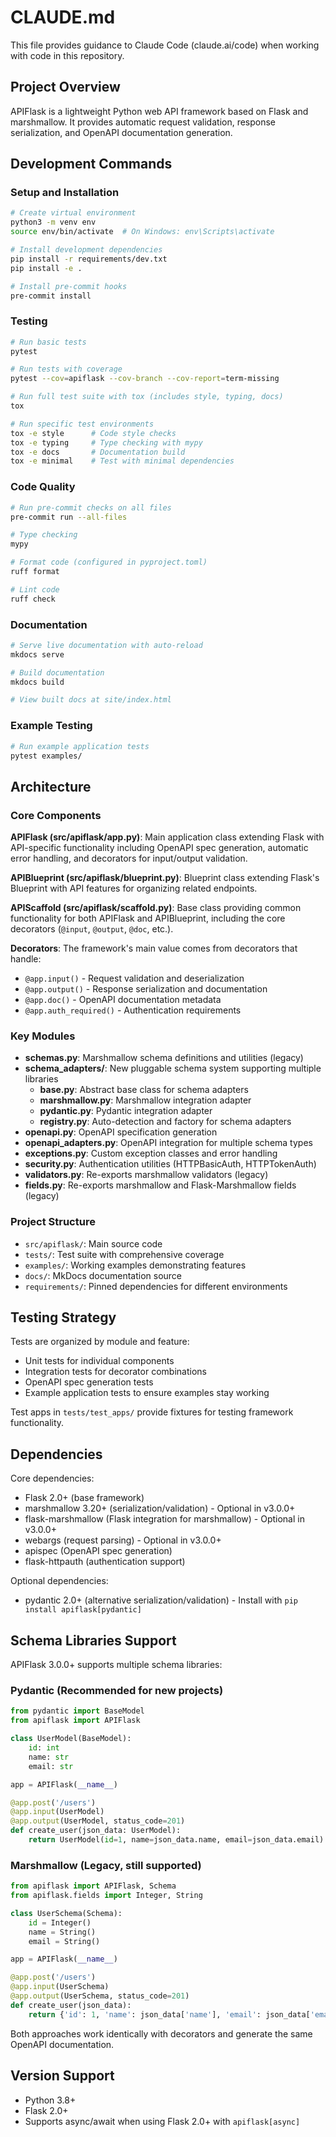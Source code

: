 # CLAUDE.md

This file provides guidance to Claude Code (claude.ai/code) when working with code in this repository.

## Project Overview

APIFlask is a lightweight Python web API framework based on Flask and marshmallow. It provides automatic request validation, response serialization, and OpenAPI documentation generation.

## Development Commands

### Setup and Installation
```bash
# Create virtual environment
python3 -m venv env
source env/bin/activate  # On Windows: env\Scripts\activate

# Install development dependencies
pip install -r requirements/dev.txt
pip install -e .

# Install pre-commit hooks
pre-commit install
```

### Testing
```bash
# Run basic tests
pytest

# Run tests with coverage
pytest --cov=apiflask --cov-branch --cov-report=term-missing

# Run full test suite with tox (includes style, typing, docs)
tox

# Run specific test environments
tox -e style      # Code style checks
tox -e typing     # Type checking with mypy
tox -e docs       # Documentation build
tox -e minimal    # Test with minimal dependencies
```

### Code Quality
```bash
# Run pre-commit checks on all files
pre-commit run --all-files

# Type checking
mypy

# Format code (configured in pyproject.toml)
ruff format

# Lint code
ruff check
```

### Documentation
```bash
# Serve live documentation with auto-reload
mkdocs serve

# Build documentation
mkdocs build

# View built docs at site/index.html
```

### Example Testing
```bash
# Run example application tests
pytest examples/
```

## Architecture

### Core Components

**APIFlask (src/apiflask/app.py)**: Main application class extending Flask with API-specific functionality including OpenAPI spec generation, automatic error handling, and decorators for input/output validation.

**APIBlueprint (src/apiflask/blueprint.py)**: Blueprint class extending Flask's Blueprint with API features for organizing related endpoints.

**APIScaffold (src/apiflask/scaffold.py)**: Base class providing common functionality for both APIFlask and APIBlueprint, including the core decorators (`@input`, `@output`, `@doc`, etc.).

**Decorators**: The framework's main value comes from decorators that handle:
- `@app.input()` - Request validation and deserialization
- `@app.output()` - Response serialization and documentation
- `@app.doc()` - OpenAPI documentation metadata
- `@app.auth_required()` - Authentication requirements

### Key Modules

- **schemas.py**: Marshmallow schema definitions and utilities (legacy)
- **schema_adapters/**: New pluggable schema system supporting multiple libraries
  - **base.py**: Abstract base class for schema adapters
  - **marshmallow.py**: Marshmallow integration adapter
  - **pydantic.py**: Pydantic integration adapter
  - **registry.py**: Auto-detection and factory for schema adapters
- **openapi.py**: OpenAPI specification generation
- **openapi_adapters.py**: OpenAPI integration for multiple schema types
- **exceptions.py**: Custom exception classes and error handling
- **security.py**: Authentication utilities (HTTPBasicAuth, HTTPTokenAuth)
- **validators.py**: Re-exports marshmallow validators (legacy)
- **fields.py**: Re-exports marshmallow and Flask-Marshmallow fields (legacy)

### Project Structure

- `src/apiflask/`: Main source code
- `tests/`: Test suite with comprehensive coverage
- `examples/`: Working examples demonstrating features
- `docs/`: MkDocs documentation source
- `requirements/`: Pinned dependencies for different environments

## Testing Strategy

Tests are organized by module and feature:
- Unit tests for individual components
- Integration tests for decorator combinations
- OpenAPI spec generation tests
- Example application tests to ensure examples stay working

Test apps in `tests/test_apps/` provide fixtures for testing framework functionality.

## Dependencies

Core dependencies:
- Flask 2.0+ (base framework)
- marshmallow 3.20+ (serialization/validation) - Optional in v3.0.0+
- flask-marshmallow (Flask integration for marshmallow) - Optional in v3.0.0+
- webargs (request parsing) - Optional in v3.0.0+
- apispec (OpenAPI spec generation)
- flask-httpauth (authentication support)

Optional dependencies:
- pydantic 2.0+ (alternative serialization/validation) - Install with `pip install apiflask[pydantic]`

## Schema Libraries Support

APIFlask 3.0.0+ supports multiple schema libraries:

### Pydantic (Recommended for new projects)
```python
from pydantic import BaseModel
from apiflask import APIFlask

class UserModel(BaseModel):
    id: int
    name: str
    email: str

app = APIFlask(__name__)

@app.post('/users')
@app.input(UserModel)
@app.output(UserModel, status_code=201)
def create_user(json_data: UserModel):
    return UserModel(id=1, name=json_data.name, email=json_data.email)
```

### Marshmallow (Legacy, still supported)
```python
from apiflask import APIFlask, Schema
from apiflask.fields import Integer, String

class UserSchema(Schema):
    id = Integer()
    name = String()
    email = String()

app = APIFlask(__name__)

@app.post('/users')
@app.input(UserSchema)
@app.output(UserSchema, status_code=201)
def create_user(json_data):
    return {'id': 1, 'name': json_data['name'], 'email': json_data['email']}
```

Both approaches work identically with decorators and generate the same OpenAPI documentation.

## Version Support

- Python 3.8+
- Flask 2.0+
- Supports async/await when using Flask 2.0+ with `apiflask[async]`
